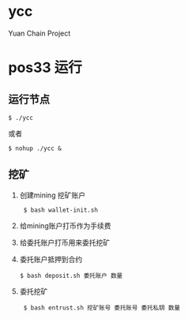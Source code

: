# ycc
Yuan Chain Project
# pos33 运行

## 运行节点
	$ ./ycc 
或者
	
	$ nohup ./ycc &

## 挖矿
1. 创建mining 挖矿账户
	
		$ bash wallet-init.sh
	
2. 给mining账户打币作为手续费
3. 给委托账户打币用来委托挖矿
4.  委托账户抵押到合约
	
		$ bash deposit.sh 委托账户 数量
5. 委托挖矿
	
		$ bash entrust.sh 挖矿账号 委托账号 委托私钥 数量

